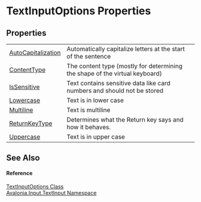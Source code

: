 # TextInputOptions Properties




## Properties
<table>
<tr>
<td><a href="P_Avalonia_Input_TextInput_TextInputOptions_AutoCapitalization">AutoCapitalization</a></td>
<td>Automatically capitalize letters at the start of the sentence</td>
</tr>
<tr>
<td><a href="P_Avalonia_Input_TextInput_TextInputOptions_ContentType">ContentType</a></td>
<td>The content type (mostly for determining the shape of the virtual keyboard)</td>
</tr>
<tr>
<td><a href="P_Avalonia_Input_TextInput_TextInputOptions_IsSensitive">IsSensitive</a></td>
<td>Text contains sensitive data like card numbers and should not be stored</td>
</tr>
<tr>
<td><a href="P_Avalonia_Input_TextInput_TextInputOptions_Lowercase">Lowercase</a></td>
<td>Text is in lower case</td>
</tr>
<tr>
<td><a href="P_Avalonia_Input_TextInput_TextInputOptions_Multiline">Multiline</a></td>
<td>Text is multiline</td>
</tr>
<tr>
<td><a href="P_Avalonia_Input_TextInput_TextInputOptions_ReturnKeyType">ReturnKeyType</a></td>
<td>Determines what the Return key says and how it behaves.</td>
</tr>
<tr>
<td><a href="P_Avalonia_Input_TextInput_TextInputOptions_Uppercase">Uppercase</a></td>
<td>Text is in upper case</td>
</tr>
</table>

## See Also


#### Reference
<a href="T_Avalonia_Input_TextInput_TextInputOptions">TextInputOptions Class</a>  
<a href="N_Avalonia_Input_TextInput">Avalonia.Input.TextInput Namespace</a>  

